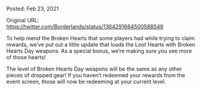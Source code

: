 Posted: Feb 23, 2021

Original URL: https://twitter.com/Borderlands/status/1364291664500588549

To help mend the Broken Hearts that some players had while trying to claim rewards, we’ve put out a little update that loads the Loot Hearts with Broken Hearts Day weapons. As a special bonus, we’re making sure you see more of those hearts!

The level of Broken Hearts Day weapons will be the same as any other pieces of dropped gear! If you haven’t redeemed your rewards from the event screen, those will now be redeeming at your current level.

